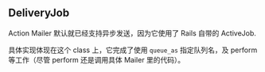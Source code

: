 ## DeliveryJob

Action Mailer 默认就已经支持异步发送，因为它使用了 Rails 自带的 ActiveJob.

具体实现体现在这个 class 上，它完成了使用 `queue_as` 指定队列名，及 perform 等工作（尽管 perform 还是调用具体 Mailer 里的代码）。
